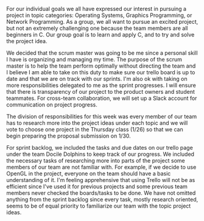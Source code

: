 For our individual goals we all have expressed our interest in pursuing a project in topic categories: Operating Systems, Graphics Programming, or Network Programming. As a group, we all want to pursue an excited project, but not an extremely challenging one because the team members are all beginners in C. Our group goal is to learn and apply C, and to try and solve the project idea. 

We decided that the scrum master was going to be me since a personal skill I have is organizing and managing my time. The purpose of the scrum master is to help the team perform optimally without directing the team and I believe I am able to take on this duty to make sure our trello board is up to date and that we are on track with our sprints. I'm also ok with taking on more responsibilities delegated to me as the sprint progresses. I will ensure that there is transparency of our project to the product owners and student teammates. For cross-team collaboration, we will set up a Slack account for communication on project progress.

The division of responsibilities for this week was every member of our team has to research more into the project ideas under each topic and we will vote to choose one project in the Thursday class (1/26) so that we can begin preparing the proposal submission on 1/30. 

For sprint backlog, we included the tasks and due dates on our trello page under the team Docile Dolphins to keep track of our progress. We included the necessary tasks of researching more into parts of the project some members of our team are not familiar with. For example, if we decide to use OpenGL in the project, everyone on the team should have a basic understanding of it. I'm feeling apprehensive that using Trello will not be as efficient since I've used it for previous projects and some previous team members never checked the boards/tasks to be done. We have not omitted anything from the sprint backlog since every task, mostly research oriented, seems to be of equal priority to familiarize our team with the topic project ideas. 
